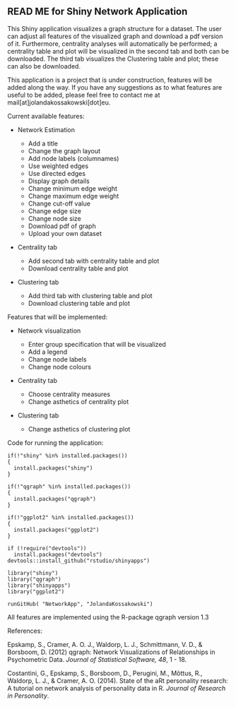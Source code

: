 ## READ ME for Shiny Network Application

This Shiny application visualizes a graph structure for a dataset. The user can adjust all features of the visualized graph and download a pdf version of it. Furthermore, centrality analyses will automatically be performed; a centrality table and plot will be visualized in the second tab and both can be downloaded. The third tab visualizes the Clustering table and plot; these can also be downloaded. 

This application is a project that is under construction, features will be added along the way. If you have any suggestions as to what features are useful to be added, please feel free to contact me at mail[at]jolandakossakowski[dot]eu.

Current available features:
* Network Estimation
  * Add a title
  * Change the graph layout
  * Add node labels (columnames)
  * Use weighted edges
  * Use directed edges
  * Display graph details
  * Change minimum edge weight
  * Change maximum edge weight
  * Change cut-off value
  * Change edge size
  * Change node size
  * Download pdf of graph
  * Upload your own dataset

* Centrality tab
  * Add second tab with centrality table and plot
  * Download centrality table and plot

* Clustering tab
  * Add third tab with clustering table and plot
  * Download clustering table and plot


Features that will be implemented:

* Network visualization
  * Enter group specification that will be visualized
  * Add a legend
  * Change node labels
  * Change node colours

* Centrality tab
  * Choose centrality measures 
  * Change asthetics of centrality plot
  
* Clustering tab
  * Change asthetics of clustering plot
  
Code for running the application:

```
if(!"shiny" %in% installed.packages()) 
{ 
  install.packages("shiny") 
}

if(!"qgraph" %in% installed.packages()) 
{ 
  install.packages("qgraph") 
}

if(!"ggplot2" %in% installed.packages()) 
{ 
  install.packages("ggplot2") 
}

if (!require("devtools"))
  install.packages("devtools")
devtools::install_github("rstudio/shinyapps")

library("shiny")
library("qgraph")
library("shinyapps")
library("ggplot2")

runGitHub( "NetworkApp", "JolandaKossakowski") 

```

All features are implemented using the R-package qgraph version 1.3

References:

Epskamp, S., Cramer, A. O. J., Waldorp, L. J., Schmittmann, V. D., & Borsboom, D. (2012) qgraph: Network Visualizations of Relationships in Psychometric Data. *Journal of Statistical Software, 48*, 1 - 18.


Costantini, G., Epskamp, S., Borsboom, D., Perugini, M., Mõttus, R., Waldorp, L. J., & Cramer, A. O. (2014). State of the aRt personality research: A tutorial on network analysis of personality data in R. *Journal of Research in Personality*.